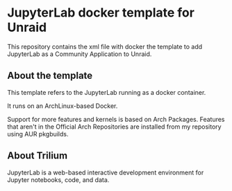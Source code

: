 # JupyterLab docker template for Unraid

This repository contains the xml file with docker the template to add JupyterLab as a Community Application to Unraid.

## About the template

This template refers to the JupyterLab running as a docker container.

It runs on an ArchLinux-based Docker.

Support for more features and kernels is based on Arch Packages. Features that aren't in the Official Arch Repositories are installed from my repository using AUR pkgbuilds. 

## About Trilium

JupyterLab is a web-based interactive development environment for Jupyter notebooks, code, and data. 
